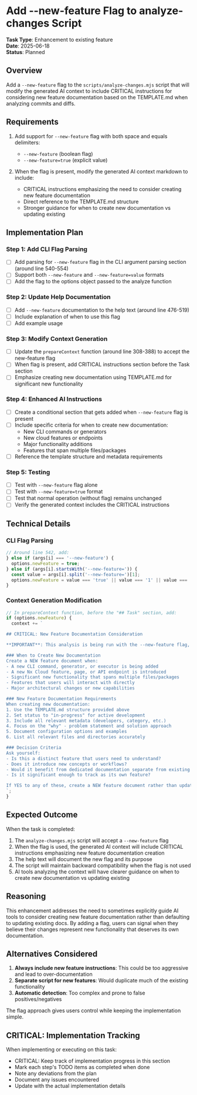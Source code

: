 # Add --new-feature Flag to analyze-changes Script

**Task Type**: Enhancement to existing feature  
**Date**: 2025-06-18  
**Status**: Planned

## Overview

Add a `--new-feature` flag to the `scripts/analyze-changes.mjs` script that will modify the generated AI context to include CRITICAL instructions for considering new feature documentation based on the TEMPLATE.md when analyzing commits and diffs.

## Requirements

1. Add support for `--new-feature` flag with both space and equals delimiters:
   - `--new-feature` (boolean flag)
   - `--new-feature=true` (explicit value)
   
2. When the flag is present, modify the generated AI context markdown to include:
   - CRITICAL instructions emphasizing the need to consider creating new feature documentation
   - Direct reference to the TEMPLATE.md structure
   - Stronger guidance for when to create new documentation vs updating existing

## Implementation Plan

### Step 1: Add CLI Flag Parsing
- [ ] Add parsing for `--new-feature` flag in the CLI argument parsing section (around line 540-554)
- [ ] Support both `--new-feature` and `--new-feature=value` formats
- [ ] Add the flag to the options object passed to the analyze function

### Step 2: Update Help Documentation  
- [ ] Add `--new-feature` documentation to the help text (around line 476-519)
- [ ] Include explanation of when to use this flag
- [ ] Add example usage

### Step 3: Modify Context Generation
- [ ] Update the `prepareContext` function (around line 308-388) to accept the new-feature flag
- [ ] When flag is present, add CRITICAL instructions section before the Task section
- [ ] Emphasize creating new documentation using TEMPLATE.md for significant new functionality

### Step 4: Enhanced AI Instructions
- [ ] Create a conditional section that gets added when `--new-feature` flag is present
- [ ] Include specific criteria for when to create new documentation:
  - New CLI commands or generators
  - New cloud features or endpoints  
  - Major functionality additions
  - Features that span multiple files/packages
- [ ] Reference the template structure and metadata requirements

### Step 5: Testing
- [ ] Test with `--new-feature` flag alone
- [ ] Test with `--new-feature=true` format
- [ ] Test that normal operation (without flag) remains unchanged
- [ ] Verify the generated context includes the CRITICAL instructions

## Technical Details

### CLI Flag Parsing
```javascript
// Around line 542, add:
} else if (args[i] === '--new-feature') {
  options.newFeature = true;
} else if (args[i].startsWith('--new-feature=')) {
  const value = args[i].split('--new-feature=')[1];
  options.newFeature = value === 'true' || value === '1' || value === '';
}
```

### Context Generation Modification
```javascript
// In prepareContext function, before the "## Task" section, add:
if (options.newFeature) {
  context += `

## CRITICAL: New Feature Documentation Consideration

**IMPORTANT**: This analysis is being run with the --new-feature flag, which means you should pay special attention to whether the changes warrant creating NEW feature documentation.

### When to Create New Documentation
Create a NEW feature document when:
- A new CLI command, generator, or executor is being added
- A new Nx Cloud feature, page, or API endpoint is introduced
- Significant new functionality that spans multiple files/packages
- Features that users will interact with directly
- Major architectural changes or new capabilities

### New Feature Documentation Requirements
When creating new documentation:
1. Use the TEMPLATE.md structure provided above
2. Set status to "in-progress" for active development
3. Include all relevant metadata (developers, category, etc.)
4. Focus on the "why" - problem statement and solution approach
5. Document configuration options and examples
6. List all relevant files and directories accurately

### Decision Criteria
Ask yourself:
- Is this a distinct feature that users need to understand?
- Does it introduce new concepts or workflows?
- Would it benefit from dedicated documentation separate from existing features?
- Is it significant enough to track as its own feature?

If YES to any of these, create a NEW feature document rather than updating existing ones.
`;
}
```

## Expected Outcome

When the task is completed:
1. The `analyze-changes.mjs` script will accept a `--new-feature` flag
2. When the flag is used, the generated AI context will include CRITICAL instructions emphasizing new feature documentation creation
3. The help text will document the new flag and its purpose
4. The script will maintain backward compatibility when the flag is not used
5. AI tools analyzing the context will have clearer guidance on when to create new documentation vs updating existing

## Reasoning

This enhancement addresses the need to sometimes explicitly guide AI tools to consider creating new feature documentation rather than defaulting to updating existing docs. By adding a flag, users can signal when they believe their changes represent new functionality that deserves its own documentation.

## Alternatives Considered

1. **Always include new feature instructions**: This could be too aggressive and lead to over-documentation
2. **Separate script for new features**: Would duplicate much of the existing functionality
3. **Automatic detection**: Too complex and prone to false positives/negatives

The flag approach gives users control while keeping the implementation simple.

## CRITICAL: Implementation Tracking

When implementing or executing on this task:
- CRITICAL: Keep track of implementation progress in this section
- Mark each step's TODO items as completed when done
- Note any deviations from the plan
- Document any issues encountered
- Update with the actual implementation details